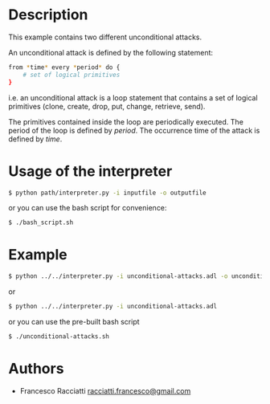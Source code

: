 Description
============
This example contains two different unconditional attacks.

An unconditional attack is defined by the following statement:
``` sh
from *time* every *period* do {
    # set of logical primitives
} 
```
i.e. an unconditional attack is a loop statement that contains a set of logical primitives (clone, create, drop, put, change, retrieve, send).

The primitives contained inside the loop are periodically executed. The period of the loop is defined by *period*. 
The occurrence time of the attack is defined by *time*.


Usage of the interpreter
========================
``` sh
$ python path/interpreter.py -i inputfile -o outputfile
```

or you can use the bash script for convenience:

``` sh
$ ./bash_script.sh
```

Example
=======
``` sh
$ python ../../interpreter.py -i unconditional-attacks.adl -o unconditional-attacks.xml
```

or

``` sh
$ python ../../interpreter.py -i unconditional-attacks.adl
```

or you can use the pre-built bash script

``` sh
$ ./unconditional-attacks.sh
```


Authors
=======
+ Francesco Racciatti  	<racciatti.francesco@gmail.com>
